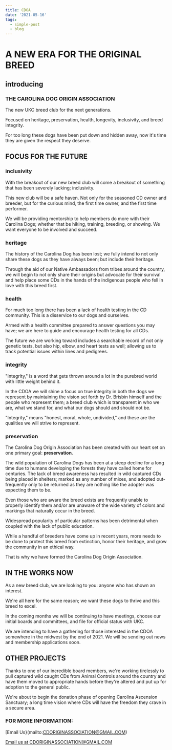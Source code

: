```yaml
---
title: CDOA
date: '2021-05-16'
tags:
  - simple-post
  - blog
---
```

# A NEW ERA FOR THE ORIGINAL BREED

## introducing

### THE CAROLINA DOG ORIGIN ASSOCIATION

The new UKC breed club for the next generations.

Focused on heritage, preservation, health, longevity, inclusivity, and breed integrity.

For too long these dogs have been put down and hidden away, now it's time they are given the respect they deserve.

## FOCUS FOR THE FUTURE

### inclusivity

With the breakout of our new breed club will come a breakout of something that has been severely
lacking; inclusivity.

This new club will be a safe haven. Not only for the seasoned CD owner and breeder, but for the curious mind, the first time owner, and the first time performer.

We will be providing mentorship to help members do more with their Carolina Dogs; whether that be hiking, training, breeding, or showing. We want everyone to be involved and succeed.

### heritage

The history of the Carolina Dog has been lost; we fully intend to not only share these dogs as they have always been; but include their heritage.

Through the aid of our Native Ambassadors from tribes around the country, we will begin to not only share their origins but advocate for their survival and help place some CDs in the hands of the indigenous people who fell in love with this breed first.

### health

For much too long there has been a lack of health testing in the CD community. This is a disservice to our dogs and ourselves.

Armed with a health committee prepared to answer questions you may have; we are here to guide and encourage health testing for all CDs.

The future we are working toward includes a searchable record of not only genetic tests, but also hip, elbow, and heart tests as well; allowing us to track potential issues within lines and pedigrees.

### integrity

"Integrity," is a word that gets thrown around a lot in the purebred world with little weight behind it.

In the CDOA we will shine a focus on true integrity in both the dogs we represent by maintaining the vision set forth by Dr. Brisbin himself and the people who represent them; a breed club which is transparent in who we are, what we stand for, and what our dogs should and should not be.

"Integrity," means "honest, moral, whole, undivided," and these are the qualities we will strive to represent.


### preservation

The Carolina Dog Origin Association has been created with our heart set on one primary goal: **preservation**.

The wild population of Carolina Dogs has been at a steep decline for a long time due to humans developing the forests they have called home for centuries. The lack of breed awareness has resulted in wild captured CDs being placed in shelters; marked as any number of mixes, and adopted out-frequently only to be returned as they are nothing like the adopter was expecting them to be.

Even those who are aware the breed exists are frequently unable to properly identify them and/or are unaware of the wide variety of colors and markings that naturally occur in the breed.

Widespread popularity of particular patterns has been detrimental when coupled with the lack of public education.

While a handful of breeders have come up in recent years, more needs to be done to protect this breed from extinction, honor their heritage, and grow the community in an ethical way.

That is why we have formed the Carolina Dog Origin Association.

## IN THE WORKS NOW

As a new breed club, we are looking to you: anyone who has shown an interest.

We're all here for the same reason; we want these dogs to thrive and this breed to excel.

In the coming months we will be continuing to have meetings, choose our initial boards and committees, and file for official status with UKC.

We are intending to have a gathering for those interested in the CDOA somewhere in the midwest by the end of 2021. We will be sending out news and membership applications soon.

## OTHER PROJECTS

Thanks to one of our incredible board members, we're working tirelessly to pull captured wild caught CDs from Animal Controls around the country and have them moved to appropriate hands before they're altered and put up for adoption to the general public.

We're about to begin the donation phase of opening Carolina Ascension Sanctuary; a long time vision where CDs will have the freedom they crave in a secure area.

### FOR MORE INFORMATION:
[Email Us}(mailto:CDORIGINASSOCIATION@GMAIL.COM)

<a href="mailto:CDORIGINASSOCIATION@GMAIL.COM">Email us at CDORIGINASSOCIATION@GMAIL.COM</a>
